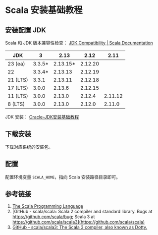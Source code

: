 # Scala 安装基础教程

## 安装配置 JDK

Scala 和 JDK 版本兼容性检查：
[JDK Compatibility | Scala Documentation](https://docs.scala-lang.org/overviews/jdk-compatibility/overview.html#scala-compatibility-table)

| JDK      | 3      | 2.13     | 2.12    | 2.11    |
|----------|--------|----------|---------|---------|
| 23 (ea)  | 3.3.5* | 2.13.15* | 2.12.20 |         |
| 22       | 3.3.4* | 2.13.13  | 2.12.19 |         |
| 21 (LTS) | 3.3.1  | 2.13.11  | 2.12.18 |         |
| 17 (LTS) | 3.0.0  | 2.13.6   | 2.12.15 |         |
| 11 (LTS) | 3.0.0  | 2.13.0   | 2.12.4  | 2.11.12 |
| 8 (LTS)  | 3.0.0  | 2.13.0   | 2.12.0  | 2.11.0  |

JDK 安装：
[Oracle-JDK安装基础教程](work/programming/Java/Operation/Oracle-JDK安装基础教程.md)

## 下载安装

下载对应系统的安装包。

## 配置

配置环境变量 `SCALA_HOME`，指向 Scala 安装路径目录即可。

## 参考链接

1. [The Scala Programming Language](https://www.scala-lang.org/)
2. [GitHub - scala/scala: Scala 2 compiler and standard library. Bugs at https://github.com/scala/bug; Scala 3 at https://github.com/scala/scala3](https://github.com/scala/scala)
3. [GitHub - scala/scala3: The Scala 3 compiler, also known as Dotty.](https://github.com/scala/scala3)